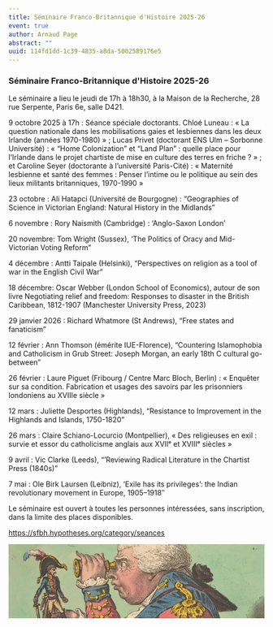 ```yaml
---
title: Séminaire Franco-Britannique d'Histoire 2025-26
event: true
author: Arnaud Page
abstract: ""
uuid: 114fd1dd-1c39-4835-a8da-5002589176e5
---
```


### Séminaire Franco-Britannique d'Histoire 2025-26

Le séminaire a lieu le jeudi de 17h à 18h30, à la Maison de la Recherche, 28 rue Serpente, Paris 6e, salle D421.

 

9 octobre 2025 à 17h : Séance spéciale doctorants. 
Chloé Luneau : « La question nationale dans les mobilisations gaies et lesbiennes dans les deux Irlande (années 1970-1980) » ; Lucas Privet (doctorant ENS Ulm – Sorbonne Université) : « “Home Colonization” et “Land Plan” : quelle place pour l’Irlande dans le projet chartiste de mise en culture des terres en friche ? » ; et Caroline Seyer (doctorante à l’université Paris-Cité) : « Maternité lesbienne et santé des femmes : Penser l’intime ou le politique au sein des lieux militants britanniques, 1970-1990 »

 23 octobre :  Ali Hatapci  (Université de Bourgogne) : “Geographies of Science in Victorian England: Natural History in the Midlands”

 6 novembre : Rory Naismith (Cambridge) : ‘Anglo-Saxon London’

 20 novembre:  Tom Wright (Sussex), ‘The Politics of Oracy and Mid-Victorian Voting Reform” 

 4 décembre : Antti Taipale (Helsinki), “Perspectives on religion as a tool of war in the English Civil War”

 18 décembre:  Oscar Webber (London School of Economics), autour de son livre Negotiating relief and freedom:  Responses to disaster in the British Caribbean, 1812-1907 (Manchester University Press, 2023)

 29 janvier 2026 : Richard Whatmore (St Andrews), “Free states and fanaticism”

 12 février : Ann Thomson (émérite IUE-Florence), “Countering Islamophobia and Catholicism in Grub Street: Joseph Morgan, an early 18th C cultural go-between”

 26 février : Laure Piguet (Fribourg / Centre Marc Bloch, Berlin) : « Enquêter sur sa condition. Fabrication et usages des savoirs par les prisonniers londoniens au XVIIIe siècle »

 12 mars : Juliette Desportes (Highlands), “Resistance to Improvement in the Highlands and Islands, 1750-1820”

 26 mars : Claire Schiano-Locurcio (Montpellier), « Des religieuses en exil : survie et essor du catholicisme anglais aux XVIIᵉ et XVIIIᵉ siècles »

 9 avril : Vic Clarke (Leeds), “’Reviewing Radical Literature in the Chartist Press (1840s)”

7 mai : Ole Birk Laursen (Leibniz), ‘Exile has its privileges’: the Indian revolutionary movement in Europe, 1905–1918″

 

Le séminaire est ouvert à toutes les personnes intéressées, sans inscription, dans la limite des places disponibles.

https://sfbh.hypotheses.org/category/seances

![small](Gulliver.jpg)

